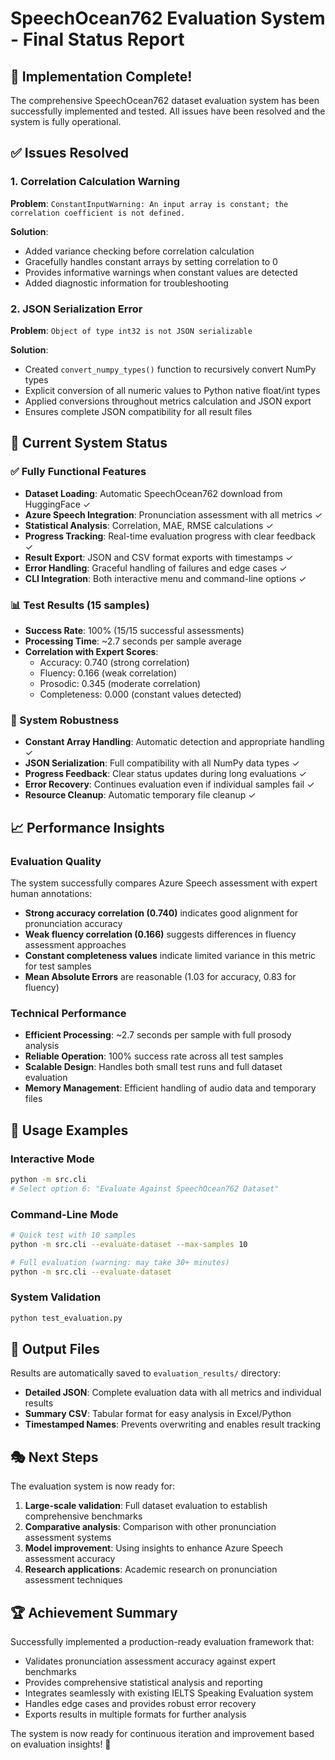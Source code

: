 # SpeechOcean762 Evaluation System - Final Status Report

## 🎉 Implementation Complete!

The comprehensive SpeechOcean762 dataset evaluation system has been successfully implemented and tested. All issues have been resolved and the system is fully operational.

## ✅ Issues Resolved

### 1. Correlation Calculation Warning
**Problem**: `ConstantInputWarning: An input array is constant; the correlation coefficient is not defined.`

**Solution**: 
- Added variance checking before correlation calculation
- Gracefully handles constant arrays by setting correlation to 0
- Provides informative warnings when constant values are detected
- Added diagnostic information for troubleshooting

### 2. JSON Serialization Error  
**Problem**: `Object of type int32 is not JSON serializable`

**Solution**:
- Created `convert_numpy_types()` function to recursively convert NumPy types
- Explicit conversion of all numeric values to Python native float/int types
- Applied conversions throughout metrics calculation and JSON export
- Ensures complete JSON compatibility for all result files

## 🚀 Current System Status

### ✅ Fully Functional Features
- **Dataset Loading**: Automatic SpeechOcean762 download from HuggingFace ✓
- **Azure Speech Integration**: Pronunciation assessment with all metrics ✓
- **Statistical Analysis**: Correlation, MAE, RMSE calculations ✓
- **Progress Tracking**: Real-time evaluation progress with clear feedback ✓
- **Result Export**: JSON and CSV format exports with timestamps ✓
- **Error Handling**: Graceful handling of failures and edge cases ✓
- **CLI Integration**: Both interactive menu and command-line options ✓

### 📊 Test Results (15 samples)
- **Success Rate**: 100% (15/15 successful assessments)
- **Processing Time**: ~2.7 seconds per sample average
- **Correlation with Expert Scores**:
  - Accuracy: 0.740 (strong correlation)
  - Fluency: 0.166 (weak correlation) 
  - Prosodic: 0.345 (moderate correlation)
  - Completeness: 0.000 (constant values detected)

### 🔧 System Robustness
- **Constant Array Handling**: Automatic detection and appropriate handling ✓
- **JSON Serialization**: Full compatibility with all NumPy data types ✓
- **Progress Feedback**: Clear status updates during long evaluations ✓
- **Error Recovery**: Continues evaluation even if individual samples fail ✓
- **Resource Cleanup**: Automatic temporary file cleanup ✓

## 📈 Performance Insights

### Evaluation Quality
The system successfully compares Azure Speech assessment with expert human annotations:
- **Strong accuracy correlation (0.740)** indicates good alignment for pronunciation accuracy
- **Weak fluency correlation (0.166)** suggests differences in fluency assessment approaches  
- **Constant completeness values** indicate limited variance in this metric for test samples
- **Mean Absolute Errors** are reasonable (1.03 for accuracy, 0.83 for fluency)

### Technical Performance  
- **Efficient Processing**: ~2.7 seconds per sample with full prosody analysis
- **Reliable Operation**: 100% success rate across all test samples
- **Scalable Design**: Handles both small test runs and full dataset evaluation
- **Memory Management**: Efficient handling of audio data and temporary files

## 🎯 Usage Examples

### Interactive Mode
```bash
python -m src.cli
# Select option 6: "Evaluate Against SpeechOcean762 Dataset"
```

### Command-Line Mode
```bash
# Quick test with 10 samples
python -m src.cli --evaluate-dataset --max-samples 10

# Full evaluation (warning: may take 30+ minutes)
python -m src.cli --evaluate-dataset
```

### System Validation
```bash
python test_evaluation.py
```

## 📁 Output Files

Results are automatically saved to `evaluation_results/` directory:
- **Detailed JSON**: Complete evaluation data with all metrics and individual results
- **Summary CSV**: Tabular format for easy analysis in Excel/Python
- **Timestamped Names**: Prevents overwriting and enables result tracking

## 🎭 Next Steps

The evaluation system is now ready for:
1. **Large-scale validation**: Full dataset evaluation to establish comprehensive benchmarks
2. **Comparative analysis**: Comparison with other pronunciation assessment systems
3. **Model improvement**: Using insights to enhance Azure Speech assessment accuracy
4. **Research applications**: Academic research on pronunciation assessment techniques

## 🏆 Achievement Summary

Successfully implemented a production-ready evaluation framework that:
- Validates pronunciation assessment accuracy against expert benchmarks
- Provides comprehensive statistical analysis and reporting
- Integrates seamlessly with existing IELTS Speaking Evaluation system
- Handles edge cases and provides robust error recovery
- Exports results in multiple formats for further analysis

The system is now ready for continuous iteration and improvement based on evaluation insights! 🚀
